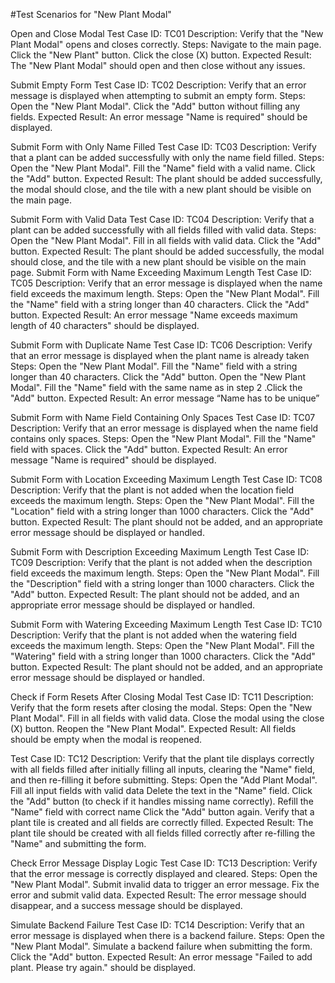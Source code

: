 #Test Scenarios for "New Plant Modal"

Open and Close Modal
Test Case ID: TC01
Description: Verify that the "New Plant Modal" opens and closes correctly.
Steps:
Navigate to the main page.
Click the "New Plant" button.
Click the close (X) button.
Expected Result: The "New Plant Modal" should open and then close without any issues.

Submit Empty Form
Test Case ID: TC02
Description: Verify that an error message is displayed when attempting to submit an empty form.
Steps:
Open the "New Plant Modal".
Click the "Add" button without filling any fields.
Expected Result: An error message "Name is required" should be displayed.

Submit Form with Only Name Filled
Test Case ID: TC03
Description: Verify that a plant can be added successfully with only the name field filled.
Steps:
Open the "New Plant Modal".
Fill the "Name" field with a valid name.
Click the "Add" button.
Expected Result: The plant should be added successfully, the modal should close, and the tile with a new plant should be visible on the main page. 

Submit Form with Valid Data
Test Case ID: TC04
Description: Verify that a plant can be added successfully with all fields filled with valid data.
Steps:
Open the "New Plant Modal".
Fill in all fields with valid data.
Click the "Add" button.
Expected Result: The plant should be added successfully, the modal should close, and the tile with a new plant should be visible on the main page. 
Submit Form with Name Exceeding Maximum Length
Test Case ID: TC05
Description: Verify that an error message is displayed when the name field exceeds the maximum length.
Steps:
Open the "New Plant Modal".
Fill the "Name" field with a string longer than 40 characters.
Click the "Add" button.
Expected Result: An error message "Name exceeds maximum length of 40 characters" should be displayed.

Submit Form with Duplicate Name
Test Case ID: TC06
Description: Verify that an error message is displayed when the plant name is already taken
Steps:
Open the "New Plant Modal".
Fill the "Name" field with a string longer than 40 characters.
Click the "Add" button.
Open the "New Plant Modal".
Fill the "Name" field with the same name as in step 2
.Click the "Add" button.
Expected Result: An error message “Name has to be unique” 

Submit Form with Name Field Containing Only Spaces
Test Case ID: TC07
Description: Verify that an error message is displayed when the name field contains only spaces.
Steps:
Open the "New Plant Modal".
Fill the "Name" field with spaces.
Click the "Add" button.
Expected Result: An error message "Name is required" should be displayed.


Submit Form with Location Exceeding Maximum Length
Test Case ID: TC08
Description: Verify that the plant is not added when the location field exceeds the maximum length.
Steps:
Open the "New Plant Modal".
Fill the "Location" field with a string longer than 1000 characters.
Click the "Add" button.
Expected Result: The plant should not be added, and an appropriate error message should be displayed or handled.

Submit Form with Description Exceeding Maximum Length
Test Case ID: TC09
Description: Verify that the plant is not added when the description field exceeds the maximum length.
Steps:
Open the "New Plant Modal".
Fill the "Description" field with a string longer than 1000 characters.
Click the "Add" button.
Expected Result: The plant should not be added, and an appropriate error message should be displayed or handled.

Submit Form with Watering Exceeding Maximum Length
Test Case ID: TC10
Description: Verify that the plant is not added when the watering field exceeds the maximum length.
Steps:
Open the "New Plant Modal".
Fill the "Watering" field with a string longer than 1000 characters.
Click the "Add" button.
Expected Result: The plant should not be added, and an appropriate error message should be displayed or handled.

Check if Form Resets After Closing Modal
Test Case ID: TC11
Description: Verify that the form resets after closing the modal.
Steps:
Open the "New Plant Modal".
Fill in all fields with valid data.
Close the modal using the close (X) button.
Reopen the "New Plant Modal".
Expected Result: All fields should be empty when the modal is reopened.

Test Case ID: TC12
Description: Verify that the plant tile displays correctly with all fields filled after initially filling all inputs, clearing the "Name" field, and then re-filling it before submitting.
Steps:
Open the "Add Plant Modal".
Fill all input fields with valid data
Delete the text in the "Name" field.
Click the "Add" button (to check if it handles missing name correctly).
Refill the "Name" field with correct name
Click the "Add" button again.
Verify that a plant tile is created and all fields are correctly filled.
Expected Result: The plant tile should be created with all fields filled correctly after re-filling the "Name" and submitting the form.

Check Error Message Display Logic
Test Case ID: TC13
Description: Verify that the error message is correctly displayed and cleared.
Steps:
Open the "New Plant Modal".
Submit invalid data to trigger an error message.
Fix the error and submit valid data.
Expected Result: The error message should disappear, and a success message should be displayed.


Simulate Backend Failure
Test Case ID: TC14
Description: Verify that an error message is displayed when there is a backend failure.
Steps:
Open the "New Plant Modal".
Simulate a backend failure when submitting the form.
Click the "Add" button.
Expected Result: An error message "Failed to add plant. Please try again." should be displayed.

